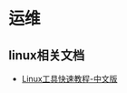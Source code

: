 # 运维

## linux相关文档
* [Linux工具快速教程-中文版](https://linuxtools-rst.readthedocs.io/zh_CN/latest/index.html)
